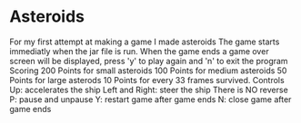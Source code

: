 # Asteroids
For my first attempt at making a game I made asteroids
The game starts immediatly when the jar file is run. 
When the game ends a game over screen will be displayed, press 'y' to play again and 'n' to exit the program
Scoring
    200 Points for small asteroids
    100 Points for medium asteroids 
    50 Points for large asterods 
    10 Points for every 33 frames survived. 
Controls
    Up: accelerates the ship
    Left and Right: steer the ship 
    There is NO reverse
    P: pause and unpause
    Y: restart game after game ends
    N: close game after game ends
    
